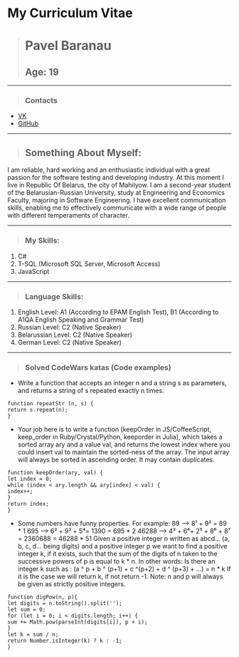 ﻿# My Curriculum Vitae

> # Pavel Baranau
> ## Age: 19

---
> ### Contacts
* [VK](https://vk.com/paulba)
* [GitHub](https://github.com/MrPavelLa)
--- 

> ## Something About Myself:
I am reliable, hard working and an enthusiastic individual with a great passion for the software testing and developing industry. At this moment I live in Republic Of Belarus, the city of Mahilyow. I am a second-year student of the Belarusian-Russian University, study at Engineering and Economics Faculty, majoring in Software Engineering. I have excellent communication skills, enabling me to effectively communicate with a wide range of people with different temperaments of character.

---
> ### My Skills:
1. C#
2. T-SQL (Microsoft SQL Server, Microsoft Access)
3. JavaScript
---
> ### Language Skills:
1. English Level: A1 (According to EPAM English Test), B1 (According to A1QA English Speaking and Grammar Test)
2. Russian Level: C2 (Native Speaker)
3. Belarussian Level: C2 (Native Speaker)
4. German Level: С2 (Native Speaker)
---
> ### Solved CodeWars katas (Code examples)
* Write a function that accepts an integer n and a string s as parameters, and returns a string of s repeated exactly n times.
```
function repeatStr (n, s) {
return s.repeat(n);
}
```
* Your job here is to write a function (keepOrder in JS/CoffeeScript, keep_order in Ruby/Crystal/Python, keeporder in Julia), which takes a sorted array ary and a value val, and returns the lowest index where you could insert val to maintain the sorted-ness of the array. The input array will always be sorted in ascending order. It may contain duplicates.
```
function keepOrder(ary, val) {
let index = 0;
while (index < ary.length && ary[index] < val) {
index++;
}
return index;
}
```
* Some numbers have funny properties. For example: 89 —> 8¹ + 9² = 89 * 1 695 —> 6² + 9³ + 5⁴= 1390 = 695 * 2 46288 —> 4³ + 6⁴+ 2⁵ + 8⁶ + 8⁷ = 2360688 = 46288 * 51 Given a positive integer n written as abcd... (a, b, c, d... being digits) and a positive integer p we want to find a positive integer k, if it exists, such that the sum of the digits of n taken to the successive powers of p is equal to k * n. In other words: Is there an integer k such as : (a ^ p + b ^ (p+1) + c ^(p+2) + d ^ (p+3) + ...) = n * k If it is the case we will return k, if not return -1. Note: n and p will always be given as strictly positive integers.
```
function digPow(n, p){
let digits = n.toString().split('');
let sum = 0;
for (let i = 0; i < digits.length; i++) {
sum += Math.pow(parseInt(digits[i]), p + i);
}
let k = sum / n;
return Number.isInteger(k) ? k : -1;
}
```
